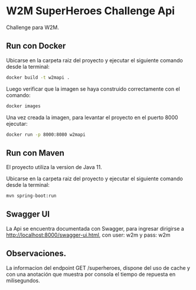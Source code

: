 # W2M SuperHeroes Challenge Api

Challenge para W2M.


## Run con Docker

Ubicarse en la carpeta raiz del proyecto y ejecutar el siguiente comando desde la terminal:

```bash
docker build -t w2mapi .
```
Luego verificar que la imagen se haya construido correctamente con el comando:

```bash
docker images
```
Una vez creada la imagen, para levantar el proyecto en el puerto 8000 ejecutar:

```bash
docker run -p 8000:8080 w2mapi
```

## Run con Maven
El proyecto utiliza la version de Java 11.

Ubicarse en la carpeta raiz del proyecto y ejecutar el siguiente comando desde la terminal:

```bash
mvn spring-boot:run
```


## Swagger UI
La Api se encuentra documentada con Swagger, para ingresar dirigirse a [http://localhost:8000/swagger-ui.html](http://localhost:8000/swagger-ui.html), con user: w2m y pass: w2m

## Observaciones.

La informacion del endpoint GET /superheroes, dispone del uso de cache y con una anotación que muestra por consola el tiempo de repuesta en milisegundos.
